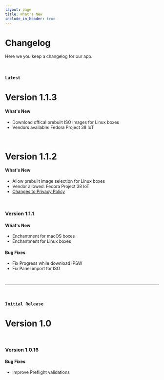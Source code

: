 ```yaml
---
layout: page
title: What's New
include_in_header: true
---
```


# Changelog
Here we you keep a changelog for our app.

<br>

### `Latest`
# **Version 1.1.3**

#### What's New
- Download offical prebuilt ISO images for Linux boxes
- Vendors available: Fedora Project 38 IoT

<br>

# **Version 1.1.2**

#### What's New
- Allow prebuilt image selection for Linux boxes
- Vendor allowed: Fedora Project 38 IoT
- [Changes to Privacy Policy](/privacypolicy)

<br>

### **Version 1.1.1**

#### What's New
- Enchantment  for macOS boxes
- Enchantment  for Linux boxes

#### Bug Fixes
- Fix Progress while download IPSW
- Fix Panel import for ISO

<br>

________
<br>

### `Initial Release`
# **Version 1.0**

<br>

### **Version 1.0.16**

#### Bug Fixes
- Improve Preflight validations

<br>
